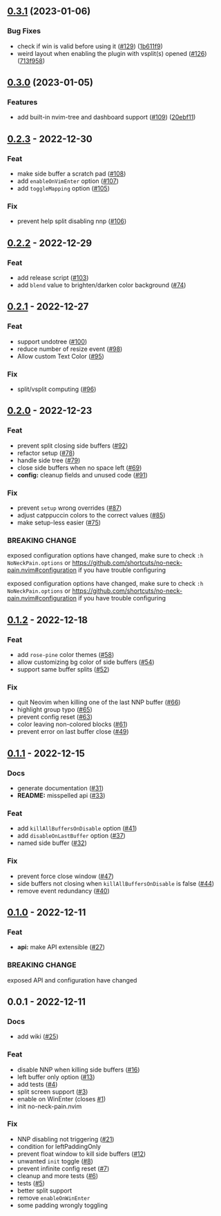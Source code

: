 <a name="0.2.3"></a>
## [0.3.1](https://github.com/shortcuts/no-neck-pain.nvim/compare/v0.3.0...v0.3.1) (2023-01-06)


### Bug Fixes

* check if win is valid before using it ([#129](https://github.com/shortcuts/no-neck-pain.nvim/issues/129)) ([1b611f9](https://github.com/shortcuts/no-neck-pain.nvim/commit/1b611f9e7607faecd22cb3a1530419c0b0d9c2f3))
* weird layout when enabling the plugin with vsplit(s) opened ([#126](https://github.com/shortcuts/no-neck-pain.nvim/issues/126)) ([713f958](https://github.com/shortcuts/no-neck-pain.nvim/commit/713f958e4949cf2a9606e2c83cd3c143908fee1e))

## [0.3.0](https://github.com/shortcuts/no-neck-pain.nvim/compare/0.2.3...v0.3.0) (2023-01-05)


### Features

* add built-in nvim-tree and dashboard support ([#109](https://github.com/shortcuts/no-neck-pain.nvim/issues/109)) ([20ebf11](https://github.com/shortcuts/no-neck-pain.nvim/commit/20ebf111b5fb54ea23c98ed28af4cc4fa9f986b8))

## [0.2.3] - 2022-12-30
### Feat
- make side buffer a scratch pad ([#108](https://github.com/shortcuts/no-neck-pain.nvim/issues/108))
- add `enableOnVimEnter` option ([#107](https://github.com/shortcuts/no-neck-pain.nvim/issues/107))
- add `toggleMapping` option ([#105](https://github.com/shortcuts/no-neck-pain.nvim/issues/105))

### Fix
- prevent help split disabling nnp ([#106](https://github.com/shortcuts/no-neck-pain.nvim/issues/106))


<a name="0.2.2"></a>
## [0.2.2] - 2022-12-29
### Feat
- add release script ([#103](https://github.com/shortcuts/no-neck-pain.nvim/issues/103))
- add `blend` value to brighten/darken color background ([#74](https://github.com/shortcuts/no-neck-pain.nvim/issues/74))


<a name="0.2.1"></a>
## [0.2.1] - 2022-12-27
### Feat
- support undotree ([#100](https://github.com/shortcuts/no-neck-pain.nvim/issues/100))
- reduce number of resize event ([#98](https://github.com/shortcuts/no-neck-pain.nvim/issues/98))
- Allow custom Text Color ([#95](https://github.com/shortcuts/no-neck-pain.nvim/issues/95))

### Fix
- split/vsplit computing ([#96](https://github.com/shortcuts/no-neck-pain.nvim/issues/96))


<a name="0.2.0"></a>
## [0.2.0] - 2022-12-23
### Feat
- prevent split closing side buffers ([#92](https://github.com/shortcuts/no-neck-pain.nvim/issues/92))
- refactor setup ([#78](https://github.com/shortcuts/no-neck-pain.nvim/issues/78))
- handle side tree ([#79](https://github.com/shortcuts/no-neck-pain.nvim/issues/79))
- close side buffers when no space left ([#69](https://github.com/shortcuts/no-neck-pain.nvim/issues/69))
- **config:** cleanup fields and unused code ([#91](https://github.com/shortcuts/no-neck-pain.nvim/issues/91))

### Fix
- prevent `setup` wrong overrides ([#87](https://github.com/shortcuts/no-neck-pain.nvim/issues/87))
- adjust catppuccin colors to the correct values ([#85](https://github.com/shortcuts/no-neck-pain.nvim/issues/85))
- make setup-less easier ([#75](https://github.com/shortcuts/no-neck-pain.nvim/issues/75))

### BREAKING CHANGE

exposed configuration options have changed, make sure to check `:h NoNeckPain.options` or https://github.com/shortcuts/no-neck-pain.nvim#configuration if you have trouble configuring

exposed configuration options have changed, make sure to check `:h NoNeckPain.options` or https://github.com/shortcuts/no-neck-pain.nvim#configuration if you have trouble configuring


<a name="0.1.2"></a>
## [0.1.2] - 2022-12-18
### Feat
- add `rose-pine` color themes ([#58](https://github.com/shortcuts/no-neck-pain.nvim/issues/58))
- allow customizing bg color of side buffers ([#54](https://github.com/shortcuts/no-neck-pain.nvim/issues/54))
- support same buffer splits ([#52](https://github.com/shortcuts/no-neck-pain.nvim/issues/52))

### Fix
- quit Neovim when killing one of the last NNP buffer ([#66](https://github.com/shortcuts/no-neck-pain.nvim/issues/66))
- highlight group typo ([#65](https://github.com/shortcuts/no-neck-pain.nvim/issues/65))
- prevent config reset ([#63](https://github.com/shortcuts/no-neck-pain.nvim/issues/63))
- color leaving non-colored blocks ([#61](https://github.com/shortcuts/no-neck-pain.nvim/issues/61))
- prevent error on last buffer close ([#49](https://github.com/shortcuts/no-neck-pain.nvim/issues/49))


<a name="0.1.1"></a>
## [0.1.1] - 2022-12-15
### Docs
- generate documentation ([#31](https://github.com/shortcuts/no-neck-pain.nvim/issues/31))
- **README:** misspelled api ([#33](https://github.com/shortcuts/no-neck-pain.nvim/issues/33))

### Feat
- add `killAllBuffersOnDisable` option ([#41](https://github.com/shortcuts/no-neck-pain.nvim/issues/41))
- add `disableOnLastBuffer` option ([#37](https://github.com/shortcuts/no-neck-pain.nvim/issues/37))
- named side buffer ([#32](https://github.com/shortcuts/no-neck-pain.nvim/issues/32))

### Fix
- prevent force close window ([#47](https://github.com/shortcuts/no-neck-pain.nvim/issues/47))
- side buffers not closing when `killAllBuffersOnDisable` is false ([#44](https://github.com/shortcuts/no-neck-pain.nvim/issues/44))
- remove event redundancy ([#40](https://github.com/shortcuts/no-neck-pain.nvim/issues/40))


<a name="0.1.0"></a>
## [0.1.0] - 2022-12-11
### Feat
- **api:** make API extensible ([#27](https://github.com/shortcuts/no-neck-pain.nvim/issues/27))

### BREAKING CHANGE

exposed API and configuration have changed


<a name="0.0.1"></a>
## 0.0.1 - 2022-12-11
### Docs
- add wiki ([#25](https://github.com/shortcuts/no-neck-pain.nvim/issues/25))

### Feat
- disable NNP when killing side buffers ([#16](https://github.com/shortcuts/no-neck-pain.nvim/issues/16))
- left buffer only option ([#13](https://github.com/shortcuts/no-neck-pain.nvim/issues/13))
- add tests ([#4](https://github.com/shortcuts/no-neck-pain.nvim/issues/4))
- split screen support ([#3](https://github.com/shortcuts/no-neck-pain.nvim/issues/3))
- enable on WinEnter (closes [#1](https://github.com/shortcuts/no-neck-pain.nvim/issues/1))
- init no-neck-pain.nvim

### Fix
- NNP disabling not triggering ([#21](https://github.com/shortcuts/no-neck-pain.nvim/issues/21))
- condition for leftPaddingOnly
- prevent float window to kill side buffers ([#12](https://github.com/shortcuts/no-neck-pain.nvim/issues/12))
- unwanted `init` toggle ([#8](https://github.com/shortcuts/no-neck-pain.nvim/issues/8))
- prevent infinite config reset ([#7](https://github.com/shortcuts/no-neck-pain.nvim/issues/7))
- cleanup and more tests ([#6](https://github.com/shortcuts/no-neck-pain.nvim/issues/6))
- tests ([#5](https://github.com/shortcuts/no-neck-pain.nvim/issues/5))
- better split support
- remove `enableOnWinEnter`
- some padding wrongly toggling


[Unreleased]: https://github.com/shortcuts/no-neck-pain.nvim/compare/0.2.3...HEAD
[0.2.3]: https://github.com/shortcuts/no-neck-pain.nvim/compare/0.2.2...0.2.3
[0.2.2]: https://github.com/shortcuts/no-neck-pain.nvim/compare/0.2.1...0.2.2
[0.2.1]: https://github.com/shortcuts/no-neck-pain.nvim/compare/0.2.0...0.2.1
[0.2.0]: https://github.com/shortcuts/no-neck-pain.nvim/compare/0.1.2...0.2.0
[0.1.2]: https://github.com/shortcuts/no-neck-pain.nvim/compare/0.1.1...0.1.2
[0.1.1]: https://github.com/shortcuts/no-neck-pain.nvim/compare/0.1.0...0.1.1
[0.1.0]: https://github.com/shortcuts/no-neck-pain.nvim/compare/0.0.1...0.1.0
